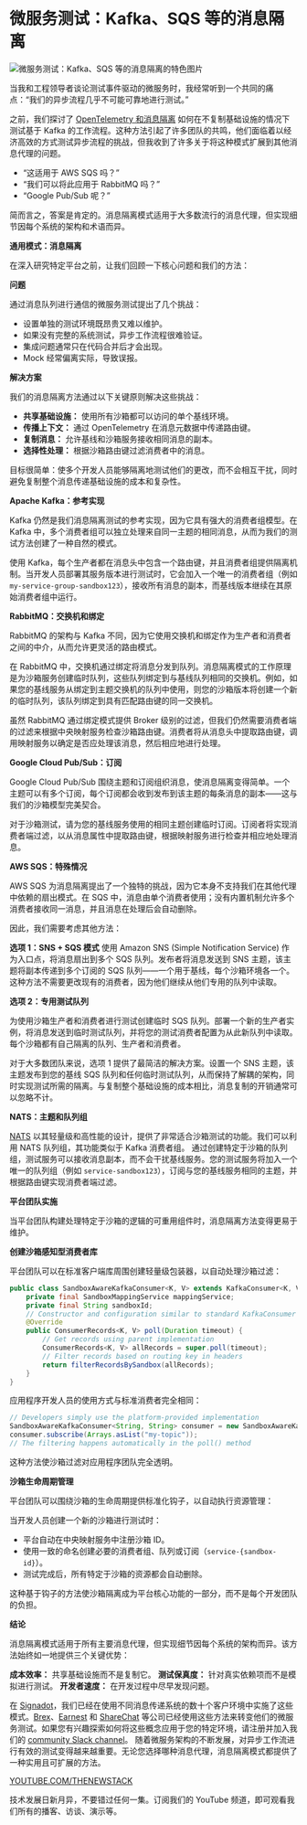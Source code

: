 # 微服务测试：Kafka、SQS 等的消息隔离

![微服务测试：Kafka、SQS 等的消息隔离的特色图片](https://cdn.thenewstack.io/media/2025/03/c0fae648-messages-1024x551.png)

当我和工程领导者谈论测试事件驱动的微服务时，我经常听到一个共同的痛点：“我们的异步流程几乎不可能可靠地进行测试。”

之前，我们探讨了 [OpenTelemetry 和消息隔离](https://thenewstack.io/shift-left-meets-kafka-testing-event-driven-microservices/) 如何在不复制基础设施的情况下测试基于 Kafka 的工作流程。这种方法引起了许多团队的共鸣，他们面临着以经济高效的方式测试异步流程的挑战，但我收到了许多关于将这种模式扩展到其他消息代理的问题。

*   “这适用于 AWS SQS 吗？”
*   “我们可以将此应用于 RabbitMQ 吗？”
*   “Google Pub/Sub 呢？”

简而言之，答案是肯定的。消息隔离模式适用于大多数流行的消息代理，但实现细节因每个系统的架构和术语而异。

**通用模式：消息隔离**

在深入研究特定平台之前，让我们回顾一下核心问题和我们的方法：

**问题**

通过消息队列进行通信的微服务测试提出了几个挑战：

*   设置单独的测试环境既昂贵又难以维护。
*   如果没有完整的系统测试，异步工作流程很难验证。
*   集成问题通常只在代码合并后才会出现。
*   Mock 经常偏离实际，导致误报。

**解决方案**

我们的消息隔离方法通过以下关键原则解决这些挑战：

*   **共享基础设施：** 使用所有沙箱都可以访问的单个基线环境。
*   **传播上下文：** 通过 OpenTelemetry 在消息元数据中传递路由键。
*   **复制消息：** 允许基线和沙箱服务接收相同消息的副本。
*   **选择性处理：** 根据沙箱路由键过滤消费者中的消息。

目标很简单：使多个开发人员能够隔离地测试他们的更改，而不会相互干扰，同时避免复制整个消息传递基础设施的成本和复杂性。

**Apache Kafka：参考实现**

Kafka 仍然是我们消息隔离测试的参考实现，因为它具有强大的消费者组模型。在 Kafka 中，多个消费者组可以独立处理来自同一主题的相同消息，从而为我们的测试方法创建了一种自然的模式。

使用 Kafka，每个生产者都在消息头中包含一个路由键，并且消费者组提供隔离机制。当开发人员部署其服务版本进行测试时，它会加入一个唯一的消费者组（例如 `my-service-group-sandbox123`），接收所有消息的副本，而基线版本继续在其原始消费者组中运行。

**RabbitMQ：交换机和绑定**

RabbitMQ 的架构与 Kafka 不同，因为它使用交换机和绑定作为生产者和消费者之间的中介，从而允许更灵活的路由模式。

在 RabbitMQ 中，交换机通过绑定将消息分发到队列。消息隔离模式的工作原理是为沙箱服务创建临时队列，这些队列绑定到与基线队列相同的交换机。例如，如果您的基线服务从绑定到主题交换机的队列中使用，则您的沙箱版本将创建一个新的临时队列，该队列绑定到具有匹配路由键的同一交换机。

虽然 RabbitMQ 通过绑定模式提供 Broker 级别的过滤，但我们仍然需要消费者端的过滤来根据中央映射服务检查沙箱路由键。消费者将从消息头中提取路由键，调用映射服务以确定是否应处理该消息，然后相应地进行处理。

**Google Cloud Pub/Sub：订阅**

Google Cloud Pub/Sub 围绕主题和订阅组织消息，使消息隔离变得简单。一个主题可以有多个订阅，每个订阅都会收到发布到该主题的每条消息的副本——这与我们的沙箱模型完美契合。

对于沙箱测试，请为您的基线服务使用的相同主题创建临时订阅。订阅者将实现消费者端过滤，以从消息属性中提取路由键，根据映射服务进行检查并相应地处理消息。

**AWS SQS：特殊情况**

AWS SQS 为消息隔离提出了一个独特的挑战，因为它本身不支持我们在其他代理中依赖的扇出模式。在 SQS 中，消息由单个消费者使用；没有内置机制允许多个消费者接收同一消息，并且消息在处理后会自动删除。

因此，我们需要考虑其他方法：

**选项 1：SNS + SQS 模式**
使用 Amazon SNS (Simple Notification Service) 作为入口点，将消息扇出到多个 SQS 队列。发布者将消息发送到 SNS 主题，该主题将副本传递到多个订阅的 SQS 队列——一个用于基线，每个沙箱环境各一个。这种方法不需要更改现有的消费者，因为他们继续从他们专用的队列中读取。

**选项 2：专用测试队列**

为使用沙箱生产者和消费者进行测试创建临时 SQS 队列。部署一个新的生产者实例，将消息发送到临时测试队列，并将您的测试消费者配置为从此新队列中读取。每个沙箱都有自己隔离的队列、生产者和消费者。

对于大多数团队来说，选项 1 提供了最简洁的解决方案。设置一个 SNS 主题，该主题发布到您的基线 SQS 队列和任何临时测试队列，从而保持了解耦的架构，同时实现测试所需的隔离。与复制整个基础设施的成本相比，消息复制的开销通常可以忽略不计。

**NATS：主题和队列组**

[NATS](https://nats.io/) 以其轻量级和高性能的设计，提供了非常适合沙箱测试的功能。我们可以利用 NATS 队列组，其功能类似于 Kafka 消费者组。
通过创建特定于沙箱的队列组，测试服务可以接收消息副本，而不会干扰基线服务。您的测试服务将加入一个唯一的队列组（例如 `service-sandbox123`），订阅与您的基线服务相同的主题，并根据路由键实现消费者端过滤。

**平台团队实施**

当平台团队构建处理特定于沙箱的逻辑的可重用组件时，消息隔离方法变得更易于维护。

**创建沙箱感知型消费者库**

平台团队可以在标准客户端库周围创建轻量级包装器，以自动处理沙箱过滤：

```java
public class SandboxAwareKafkaConsumer<K, V> extends KafkaConsumer<K, V> { 
    private final SandboxMappingService mappingService; 
    private final String sandboxId; 
    // Constructor and configuration similar to standard KafkaConsumer 
    @Override 
    public ConsumerRecords<K, V> poll(Duration timeout) { 
        // Get records using parent implementation 
        ConsumerRecords<K, V> allRecords = super.poll(timeout); 
        // Filter records based on routing key in headers 
        return filterRecordsBySandbox(allRecords); 
    }
}
```

应用程序开发人员的使用方式与标准消费者完全相同：

```java
// Developers simply use the platform-provided implementation
SandboxAwareKafkaConsumer<String, String> consumer = new SandboxAwareKafkaConsumer<>(props);
consumer.subscribe(Arrays.asList("my-topic"));
// The filtering happens automatically in the poll() method
```

这种方法使沙箱过滤对应用程序团队完全透明。

**沙箱生命周期管理**

平台团队可以围绕沙箱的生命周期提供标准化钩子，以自动执行资源管理：

当开发人员创建一个新的沙箱进行测试时：

- 平台自动在中央映射服务中注册沙箱 ID。
- 使用一致的命名创建必要的消费者组、队列或订阅（`service-{sandbox-id}`）。
- 测试完成后，所有特定于沙箱的资源都会自动删除。

这种基于钩子的方法使沙箱隔离成为平台核心功能的一部分，而不是每个开发团队的负担。

**结论**

消息隔离模式适用于所有主要消息代理，但实现细节因每个系统的架构而异。该方法始终如一地提供三个关键优势：

**成本效率：** 共享基础设施而不是复制它。
**测试保真度：** 针对真实依赖项而不是模拟进行测试。
**开发者速度：** 在开发过程中尽早发现问题。

在 [Signadot](https://www.signadot.com/)，我们已经在使用不同消息传递系统的数十个客户环境中实施了这些模式。[Brex](https://www.signadot.com/case-studies/brex-uses-signadot-to-scale-developer-testing-across-100s-of-engineers)、[Earnest](https://www.signadot.com/case-studies/how-earnest-empowers-developers-for-early-testing) 和 [ShareChat](https://www.signadot.com/case-studies/sharechat-chooses-signadot-giving-devs-high-quality-testing-feedback) 等公司已经使用这些方法来转变他们的微服务测试。如果您有兴趣探索如何将这些概念应用于您的特定环境，请注册并加入我们的 [community Slack channel](https://signadotcommunity.slack.com/join/shared_invite/zt-1estxm8pv-qfiaNfiFFCaW~eUlXsVoEQ#/shared-invite/email)。
随着微服务架构的不断发展，对异步工作流进行有效的测试变得越来越重要。无论您选择哪种消息代理，消息隔离模式都提供了一种实用且可扩展的方法。

[YOUTUBE.COM/THENEWSTACK](https://youtube.com/thenewstack?sub_confirmation=1)

技术发展日新月异，不要错过任何一集。订阅我们的 YouTube 频道，即可观看我们所有的播客、访谈、演示等。